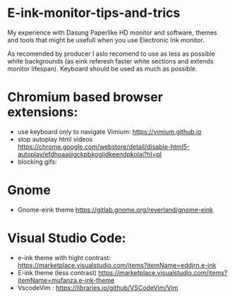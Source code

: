# E-ink-monitor-tips-and-trics

My experience with Dasung Paperlike HD monitor and software, themes and tools that might be usefull when you use Electronic Ink monitor.

As recomended by producer I aslo recomend to use as less as possible white backgrounds (as eink referesh faster white sections and extends monitor lifespan).
Keyboard should be used as much as possible.

# Chromium based browser extensions: 
- use keyboard only to navigate Vimium: https://vimium.github.io
- stop autoplay html videos https://chrome.google.com/webstore/detail/disable-html5-autoplay/efdhoaajjjgckpbkoglidkeendpkolai?hl=pl
- blocking gifs: 

# Gnome
- Gnome-eink theme https://gitlab.gnome.org/reverland/gnome-eink

# Visual Studio Code:
- e-ink theme with hight contrast: https://marketplace.visualstudio.com/items?itemName=eddjrn.e-ink
- E-ink theme (less contrast) https://marketplace.visualstudio.com/items?itemName=mufanza.e-ink-theme
- VscodeVim : https://libraries.io/github/VSCodeVim/Vim
